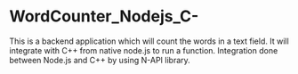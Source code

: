 # WordCounter_Nodejs_C-
This is a backend application which will count the words in a text field. It will integrate with C++ from native node.js to run a function.
Integration done between Node.js and C++ by using N-API library. 

